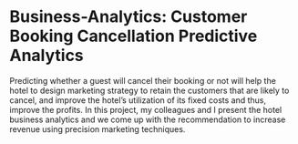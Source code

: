 # Business-Analytics: Customer Booking Cancellation Predictive Analytics

Predicting whether a guest will cancel their booking or not will help the hotel to design marketing strategy to retain the customers that are likely to cancel, and improve the hotel’s utilization of its fixed costs and thus, improve the profits.
In this project, my colleagues and I present the hotel business analytics and we come up with the recommendation to increase revenue using precision marketing techniques.
